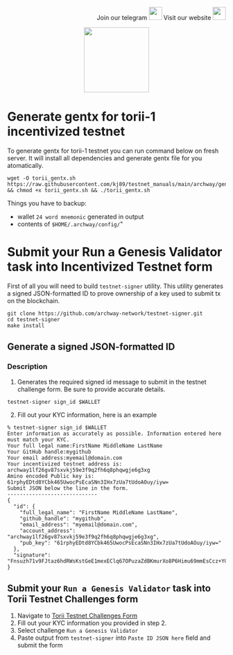 <p style="font-size:14px" align="right">
Join our telegram <a href="https://t.me/kjnotes" target="_blank"><img src="https://user-images.githubusercontent.com/50621007/168689534-796f181e-3e4c-43a5-8183-9888fc92cfa7.png" width="30"/></a>
Visit our website <a href="https://kjnodes.com/" target="_blank"><img src="https://user-images.githubusercontent.com/50621007/168689709-7e537ca6-b6b8-4adc-9bd0-186ea4ea4aed.png" width="30"/></a>
</p>

<p align="center">
  <img width="150" height="auto" src="https://user-images.githubusercontent.com/50621007/164164767-0a9590e5-b018-44de-8a3e-4ebdd905dfbc.png">
</p>

# Generate gentx for torii-1 incentivized testnet
To generate gentx for torii-1 testnet you can run command below on fresh server. It will install all dependencies and generate gentx file for you atomatically.
```
wget -O torii_gentx.sh https://raw.githubusercontent.com/kj89/testnet_manuals/main/archway/gentx/torii_gentx.sh && chmod +x torii_gentx.sh && ./torii_gentx.sh
```

Things you have to backup:
- wallet `24 word mnemonic` generated in output
- contents of `$HOME/.archway/config/`"

# Submit your Run a Genesis Validator task into Incentivized Testnet form
First of all you will need to build `testnet-signer` utility. This utility generates a signed JSON-formatted ID to prove ownership of a key used to submit tx on the blockchain.
```
git clone https://github.com/archway-network/testnet-signer.git
cd testnet-signer
make install
```

## Generate a signed JSON-formatted ID

### Description
1. Generates the required signed id message to submit in the testnet challenge form. Be sure to provide accurate details.
```
testnet-signer sign_id $WALLET
```

2. Fill out your KYC information, here is an example
```shell
% testnet-signer sign_id $WALLET
Enter information as accurately as possible. Information entered here must match your KYC.
Your full legal name:FirstName MiddleName LastName
Your GitHub handle:mygithub
Your email address:myemail@domain.com
Your incentivized testnet address is:  archway1lf26gv87sxvkj59e3f9q2fh6q8phqwgje6g3xg
Amino encoded Public key is: 61rphyEDtd8YCbk465UwocPsEcaSNn3IHx7zUa7tUdoAOuy/iyw=
Submit JSON below the line in the form.
-----------------------------
{
  "id": {
    "full_legal_name": "FirstName MiddleName LastName",
    "github_handle": "mygithub",
    "email_address": "myemail@domain.com",
    "account_address": "archway1lf26gv87sxvkj59e3f9q2fh6q8phqwgje6g3xg",
    "pub_key": "61rphyEDtd8YCbk465UwocPsEcaSNn3IHx7zUa7tUdoAOuy/iyw="
  },
  "signature": "Fnsuzh71v9FJtaz6hdRWsKstGeE1mexEClq67OPuzaZdBKmurXo8P6Himu69mmEsCcz+YGtQV/204XSX0lmnMQ=="
}
```

## Submit your `Run a Genesis Validator` task into Torii Testnet Challenges form
1. Navigate to [Torii Testnet Challenges Form](https://docs.google.com/forms/d/e/1FAIpQLScAWscjXibUoBoyua7GLSUFIfhhWGRoRAgLHsSfQHejPyMSgQ/viewform)
2. Fill out your KYC information you provided in step 2.
3. Select challenge `Run a Genesis Validator`
4. Paste output from `testnet-signer` into `Paste ID JSON here` field and submit the form
